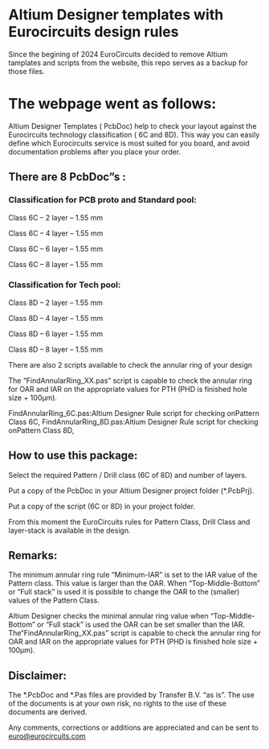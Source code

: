 # Altium Designer templates with Eurocircuits design rules

Since the begining of 2024 EuroCircuits decided to remove Altium tamplates and scripts from the website, this repo serves as a backup for those files.

# The webpage went as follows:

Altium Designer Templates ( PcbDoc) help to check your layout against the Eurocircuits technology classification ( 6C and 8D). This way you can easily define which Eurocircuits service is most suited for you board, and avoid documentation problems after you place your order.

## There are 8 PcbDoc”s :
### Classification for PCB proto and Standard pool:

Class 6C – 2 layer – 1.55 mm

Class 6C – 4 layer – 1.55 mm

Class 6C – 6 layer – 1.55 mm

Class 6C – 8 layer – 1.55 mm

### Classification for Tech pool:

Class 8D – 2 layer – 1.55 mm

Class 8D – 4 layer – 1.55 mm

Class 8D – 6 layer – 1.55 mm

Class 8D – 8 layer – 1.55 mm


There are also 2 scripts available to check the annular ring of your design

The “FindAnnularRing_XX.pas” script is capable to check the annular ring for OAR and
IAR on the appropriate values for PTH (PHD is finished hole size + 100µm).

FindAnnularRing_6C.pas:Altium Designer Rule script for checking onPattern Class 6C,
FindAnnularRing_8D.pas:Altium Designer Rule script for checking onPattern Class 8D,


## How to use this package:

Select the required Pattern / Drill class (6C of 8D) and number of layers.

Put a copy of the PcbDoc in your Altium Designer project folder (*.PcbPrj).

Put a copy of the script (6C or 8D) in your project folder.

From this moment the EuroCircuits rules for Pattern Class, Drill Class and layer-stack is available in the design.

## Remarks:
The minimum annular ring rule “Minimum-IAR” is set to the IAR value of the Pattern class. This value is larger than the OAR. When “Top-Middle-Bottom” or “Full stack” is used it is possible to change the OAR to the (smaller) values of the Pattern Class.

Altium Designer checks the minimal annular ring value when “Top-Middle-Bottom” or “Full stack” is used the OAR can be set smaller than the IAR. The“FindAnnularRing_XX.pas” script is capable to check the annular ring for OAR and IAR on the appropriate values for PTH (PHD is finished hole size + 100µm).

## Disclaimer: 
The *.PcbDoc and *.Pas files are provided by Transfer B.V. “as is”. The use of the documents is at your own risk, no rights to the use of these documents are derived.

Any comments, corrections or additions are appreciated and can be sent to euro@eurocircuits.com

